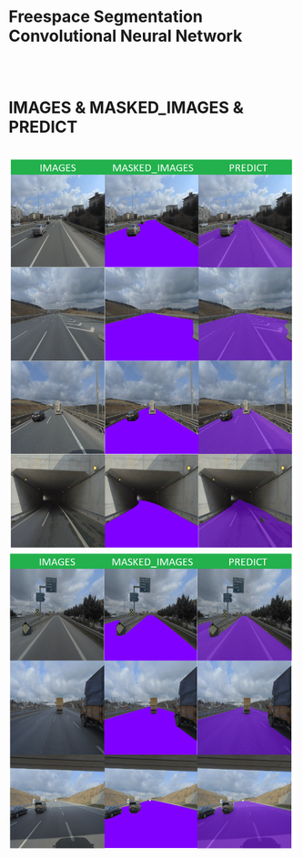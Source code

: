 # Freespace Segmentation Convolutional Neural Network
<br/>
<br/> 


# IMAGES & MASKED_IMAGES & PREDICT 
<br/>
<img src="https://github.com/raifakyol/Ford_Otosan_Intern_P1/blob/main/image1.png" width="auto">
<br/>
<img src="https://github.com/raifakyol/Ford_Otosan_Intern_P1/blob/main/image2.png" width="auto">
